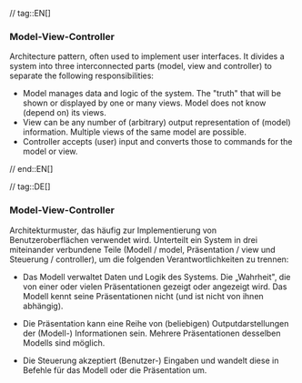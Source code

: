 // tag::EN[]
### Model-View-Controller

Architecture pattern, often used to implement user interfaces. It divides a
system into three interconnected parts (model, view and controller) to separate
the following responsibilities:

  * Model manages data and logic of the system. The "truth" that will be shown or
  displayed by one or many views. Model does not know (depend on) its views.
  * View can be any number of (arbitrary) output representation of (model) information.
  Multiple views of the same model are possible.
  * Controller accepts (user) input and converts those to commands for the model or view.


// end::EN[]

// tag::DE[]
### Model-View-Controller

Architekturmuster, das häufig zur Implementierung von
Benutzeroberflächen verwendet wird. Unterteilt ein System in drei
miteinander verbundene Teile (Modell / model, Präsentation / view und
Steuerung / controller), um die folgenden Verantwortlichkeiten zu
trennen:

-   Das Modell verwaltet Daten und Logik des Systems. Die „Wahrheit",
    die von einer oder vielen Präsentationen gezeigt oder angezeigt
    wird. Das Modell kennt seine Präsentationen nicht (und ist nicht von
    ihnen abhängig).

-   Die Präsentation kann eine Reihe von (beliebigen)
    Outputdarstellungen der (Modell-) Informationen sein. Mehrere
    Präsentationen desselben Modells sind möglich.

-   Die Steuerung akzeptiert (Benutzer-) Eingaben und wandelt diese in
    Befehle für das Modell oder die Präsentation um.

